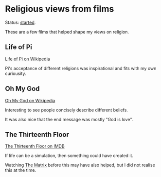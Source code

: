 # Religious views from films

Status: [started](../status/).

These are a few films that helped shape my views on religion.


## Life of Pi

[Life of Pi on Wikipedia](https://en.wikipedia.org/wiki/Life_of_Pi_%28film%29)

Pi's acceptance of different religions was inspirational and fits with
my own curiousity.


## Oh My God

[Oh My God on Wikipedia](https://en.wikipedia.org/wiki/Oh_My_God_%282009_film%29)

Interesting to see people concisely describe different beliefs.

It was also nice that the end message was mostly "God is love".


## The Thirteenth Floor

[The Thirteenth Floor on IMDB](http://www.imdb.com/title/tt0139809/)

If life can be a simulation, then something could have created it.

Watching [The Matrix](https://en.wikipedia.org/wiki/The_Matrix) before
this may have also helped, but I did not realise this at the time.